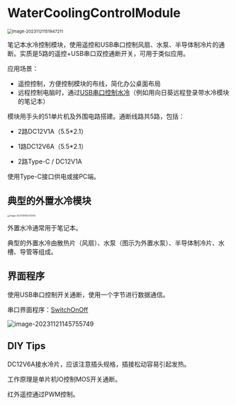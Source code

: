 # WaterCoolingControlModule
<img src="https://renhao-picgo.oss-cn-beijing.aliyuncs.com/img/image-20231121151947211.png" alt="image-20231121151947211" style="zoom: 67%;" />

笔记本水冷控制模块，使用遥控和USB串口控制风扇、水泵、半导体制冷片的通断。实质是5路的遥控+USB串口双控通断开关，可用于类似应用。

应用场景：

- 遥控控制，方便控制模块的布线，简化办公桌面布局
- 远程控制电脑时，通过[USB串口控制水冷](https://github.com/Megre/SwitchOnOff)（例如用向日葵远程登录带水冷模块的笔记本）

模块用手头的51单片机及外围电路搭建。通断线路共5路，包括：

- 2路DC12V1A（5.5*2.1）
- 1路DC12V6A（5.5*2.1）

- 2路Type-C / DC12V1A

使用Type-C接口供电或接PC端。



## 典型的外置水冷模块

<img src="https://renhao-picgo.oss-cn-beijing.aliyuncs.com/img/image-20231108163113782.png" alt="image-20231108163113782" style="zoom: 33%;" />

外置水冷通常用于笔记本。

典型的外置水冷由散热片（风扇）、水泵（图示为外置水泵）、半导体制冷片、水槽、导管等组成。



## 界面程序

使用USB串口控制开关通断，使用一个字节进行数据通信。

串口界面程序：[SwitchOnOff](https://github.com/Megre/SwitchOnOff)

![image-20231121145755749](https://renhao-picgo.oss-cn-beijing.aliyuncs.com/img/image-20231121145755749.png)



## DIY Tips

DC12V6A接水冷片，应该注意插头规格，插接松动容易引起发热。

工作原理是单片机IO控制MOS开关通断。

红外遥控通过PWM控制。
